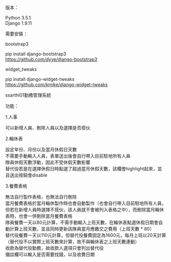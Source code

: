 版本：<p>
Python 3.5.1<br/>
Django 1.9.11<p>

需要安裝：<p>

bootstrap3 <p>
pip install django-bootstrap3<br/>
https://github.com/dyve/django-bootstrap3<p>
widget_tweaks<p>
pip install django-widget-tweaks<br/>
https://github.com/kmike/django-widget-tweaks<br/>
<p>
ssarthl01勤務管理系統<p>
<p>
功能：<p>
<p>
1.人事<p>
可以新增人員、刪除人員以及選擇是否搭伙<p>
<p>
2.輪休表<p>
設定年份、月份以及當月休假日天數<br/>
不需要手動輸入人員，表單送出後會自行帶入目前駐地所有人員<br/>
隊員休假天數浮動，因此不受休假天數影響<br/>
替代役若是在選擇休假日時點選了超過當月休假天數，該欄會highlight起來，並且送出按鈕會disable<br/>
<p>
3.餐費表格<p>
無法自行製作表格，也無法自行刪除<br/>
當月餐費表格於當月輪休製作時也會自動製作（也會自行帶入目前駐地所有人員，但若在新增人員時選擇不搭伙，該人員就不會被列入表格之中），而刪除當月輪休表時，也會一併刪除當月餐費表格<br/>
隊員餐費一天以80元計算，不需手動輸入上班天數，在輪休表點選休假日期會自動計算上班天數，並且同時更新該隊員當月應繳交之費用（上班天數 * 80）<br/>
替代役餐費一天以110元計算，但替代役餐費固定為1600元，每月上班以20天計算（替代役不以實際上班天數來計算，故不與輪休表之上班天數連動）<br/>
收款為替代役勤務，故收款人選項只會列出替代役<br/>
備註欄可以輸入是否需要找錢，以及收費日期<br/>